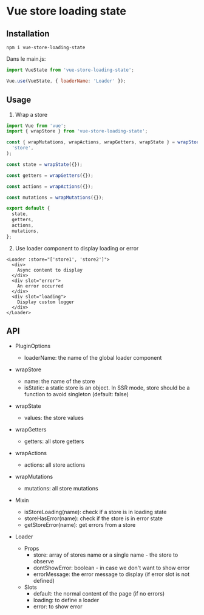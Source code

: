 # Vue store loading state

## Installation

```
npm i vue-store-loading-state
```

Dans le main.js:

```javascript
import VueState from 'vue-store-loading-state';

Vue.use(VueState, { loaderName: 'Loader' });
```

## Usage

1.  Wrap a store

```javascript
import Vue from 'vue';
import { wrapStore } from 'vue-store-loading-state';

const { wrapMutations, wrapActions, wrapGetters, wrapState } = wrapStore(
  'store',
);

const state = wrapState({});

const getters = wrapGetters({});

const actions = wrapActions({});

const mutations = wrapMutations({});

export default {
  state,
  getters,
  actions,
  mutations,
};
```

2.  Use loader component to display loading or error

```vue
<Loader :store="['store1', 'store2']">
  <div>
    Async content to display
  </div>
  <div slot="error">
    An error occurred
  </div>
  <div slot="loading">
    Display custom logger
  </div>
</Loader>
```

## API

- PluginOptions

  - loaderName: the name of the global loader component

- wrapStore

  - name: the name of the store
  - isStatic: a static store is an object. In SSR mode, store should be a function to avoid singleton (default: false)

- wrapState

  - values: the store values

- wrapGetters

  - getters: all store getters

- wrapActions

  - actions: all store actions

- wrapMutations

  - mutations: all store mutations

- Mixin

  - isStoreLoading(name): check if a store is in loading state
  - storeHasError(name): check if the store is in error state
  - getStoreError(name): get errors from a store

- Loader

  - Props
    - store: array of stores name or a single name - the store to observe
    - dontShowError: boolean - in case we don't want to show error
    - errorMessage: the error message to display (if error slot is not defined)
  - Slots
    - default: the normal content of the page (if no errors)
    - loading: to define a loader
    - error: to show error
